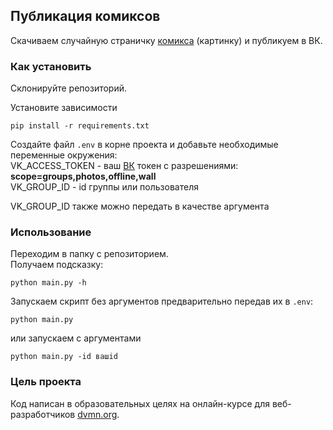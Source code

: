 ## Публикация комиксов

Скачиваем случайную страничку [комикса](https://xkcd.com/) (картинку) и публикуем в ВК.

### Как установить

Склонируйте репозиторий.

Установите зависимости
```commandline
pip install -r requirements.txt
```

Создайте файл `.env` в корне проекта и добавьте необходимые переменные окружения:  
VK_ACCESS_TOKEN - ваш [ВК](https://vk.com/) токен с разрешениями: **scope=groups,photos,offline,wall**  
VK_GROUP_ID - id группы или пользователя   

VK_GROUP_ID также можно передать в качестве аргумента


### Использование
Переходим в папку с репозиторием.  
Получаем подсказку:
```commandline
python main.py -h
```
Запускаем скрипт без аргументов предварительно передав их в `.env`:
```commandline
python main.py
```
или запускаем с аргументами
```commandline
python main.py -id вашid
```

### Цель проекта
Код написан в образовательных целях на онлайн-курсе для веб-разработчиков [dvmn.org](https://dvmn.org/).
